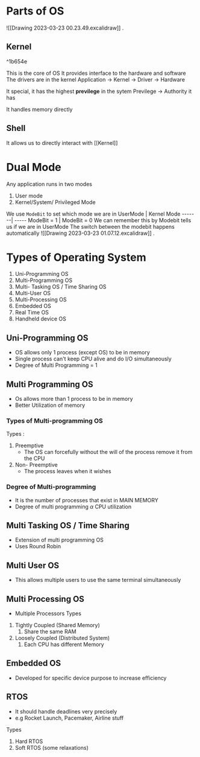 # Parts of OS
![[Drawing 2023-03-23 00.23.49.excalidraw]]  .
## Kernel 

^1b654e

This is the core of OS
It provides interface to the hardware and software
	The drivers are in the kernel
	Application -> Kernel -> Driver -> Hardware

It special, it has the highest **previlege** in the sytem
Previlege -> Authority it has

It handles memory directly

## Shell 
It allows us to directly interact with [[Kernel]]

# Dual Mode
Any application runs in two modes
1. User mode 
2. Kernel/System/ Privileged Mode

We use `ModeBit` to set which mode we are in
UserMode | Kernel Mode
-------| -----
ModeBit = 1 | ModeBit = 0
We can remember this by Modebit tells us if we are in UserMode
The switch between the modebit happens automatically 
![[Drawing 2023-03-23 01.07.12.excalidraw]] .
# Types of Operating System
1. Uni-Programming OS
2. Multi-Programming OS
3. Multi- Tasking OS / Time Sharing OS
4. Multi-User OS
5. Multi-Processing OS
6. Embedded OS
7. Real Time OS
8. Handheld device OS

## Uni-Programming OS
- OS allows only 1 process (except OS) to be in memory
- Single process can't keep CPU alive and do I/O simultaneously 
-  Degree of Multi Programming  = 1 

## Multi Programming OS
- Os allows more than 1 process to be in memory 
- Better Utilization of memory

### Types of Multi-programming OS
Types :
1. Preemptive
	- The OS can forcefully without the will of the process remove it from the CPU
2. Non- Preemptive
	- The process leaves when it wishes

### Degree of Multi-programming
- It is the number of processes that exist in MAIN MEMORY
- Degree of multi programming $\alpha$ CPU utilization


## Multi Tasking OS / Time Sharing

- Extension of multi programming OS
- Uses Round Robin

## Multi User OS

- This allows multiple users to use the same terminal simultaneously

## Multi Processing OS
- Multiple Processors
Types
1. Tightly Coupled (Shared Memory)
	1. Share the same RAM
2. Loosely Coupled  (Distributed System)
	1. Each CPU has different Memory

## Embedded OS

- Developed for specific device purpose to increase efficiency 

## RTOS 

- It should handle deadlines very precisely 
- e.g Rocket Launch, Pacemaker, Airline stuff

Types 
1. Hard RTOS 
2. Soft RTOS (some relaxations)